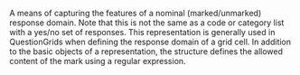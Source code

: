 A means of capturing the features of a nominal (marked/unmarked) response domain. Note that this is not the same as a code or category list with a yes/no set of responses. This representation is generally used in QuestionGrids when defining the response domain of a grid cell. In addition to the basic objects of a representation, the structure defines the allowed content of the mark using a regular expression.